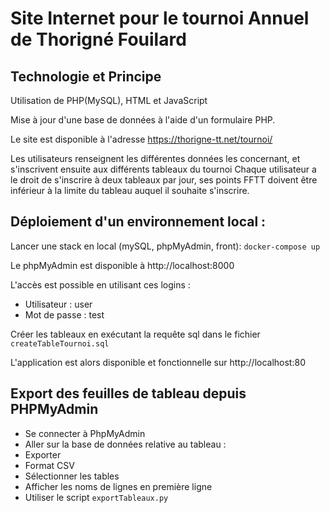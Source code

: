 # Site Internet pour le tournoi Annuel de Thorigné Fouilard

## Technologie et Principe

Utilisation de PHP(MySQL), HTML et JavaScript

Mise à jour d'une base de données à l'aide d'un formulaire PHP.

Le site est disponible à l'adresse https://thorigne-tt.net/tournoi/

Les utilisateurs renseignent les différentes données les concernant, et s'inscrivent ensuite aux différents tableaux du tournoi
Chaque utilisateur a le droit de s'inscrire à deux tableaux par jour, ses points FFTT doivent être inférieur à la limite du tableau auquel il souhaite s'inscrire.

## Déploiement d'un environnement local :

Lancer une stack en local (mySQL, phpMyAdmin, front):
`docker-compose up`

Le phpMyAdmin est disponible à http://localhost:8000

L'accès est possible en utilisant ces logins :
- Utilisateur : user
- Mot de passe : test

Créer les tableaux en exécutant la requête sql dans le fichier `createTableTournoi.sql`

L'application est alors disponible et fonctionnelle sur http://localhost:80

## Export des feuilles de tableau depuis PHPMyAdmin

- Se connecter à PhpMyAdmin
- Aller sur la base de données relative au tableau :
- Exporter
- Format CSV
- Sélectionner les tables
- Afficher les noms de lignes en première ligne
- Utiliser le script `exportTableaux.py`